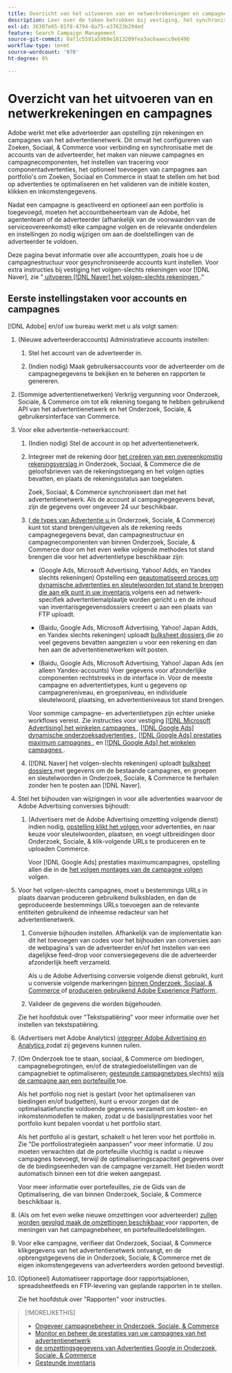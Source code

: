 ```yaml
---
title: Overzicht van het uitvoeren van en netwerkrekeningen en campagnes
description: Leer over de taken betrokken bij vestiging, het synchroniseren, en het beheren van uw rekeningen van het advertentienetwerk.
exl-id: 36307e65-81f8-4794-8a75-a37623b294ed
feature: Search Campaign Management
source-git-commit: 0af1c5591a59b9e1813209fea3ac6aaecc0e649b
workflow-type: tm+mt
source-wordcount: '970'
ht-degree: 0%

---
```


# Overzicht van het uitvoeren van en netwerkrekeningen en campagnes

Adobe werkt met elke adverteerder aan opstelling zijn rekeningen en campagnes van het advertentienetwerk. Dit omvat het configureren van Zoeken, Sociaal, &amp; Commerce voor verbinding en synchronisatie met de accounts van de adverteerder, het maken van nieuwe campagnes en campagnecomponenten, het instellen van tracering voor componentadvertenties, het optioneel toevoegen van campagnes aan portfolio&#39;s om Zoeken, Sociaal en Commerce in staat te stellen om het bod op advertenties te optimaliseren en het valideren van de initiële kosten, klikken en inkomstengegevens.

Nadat een campagne is geactiveerd en optioneel aan een portfolio is toegevoegd, moeten het accountbeheerteam van de Adobe, het agententeam of de adverteerder (afhankelijk van de voorwaarden van de serviceovereenkomst) elke campagne volgen en de relevante onderdelen en instellingen zo nodig wijzigen om aan de doelstellingen van de adverteerder te voldoen.

Deze pagina bevat informatie over alle accounttypen, zoals hoe u de campagnestructuur voor gesynchroniseerde accounts kunt instellen. Voor extra instructies bij vestiging het volgen-slechts rekeningen voor [!DNL Naver], zie &quot;[ uitvoeren  [!DNL Naver]  het volgen-slechts rekeningen ](/help/search-social-commerce/campaign-management/naver-tracking-only-account-implement.md).&quot;

## Eerste instellingstaken voor accounts en campagnes

[!DNL Adobe] en/of uw bureau werkt met u als volgt samen:

1. (Nieuwe adverteerderaccounts) Administratieve accounts instellen:

   1. Stel het account van de adverteerder in.

   1. (Indien nodig) Maak gebruikersaccounts voor de adverteerder om de campagnegegevens te bekijken en te beheren en rapporten te genereren.

1. (Sommige advertentienetwerken) Verkrijg vergunning voor Onderzoek, Sociale, &amp; Commerce om tot elk rekening toegang te hebben gebruikend API van het advertentienetwerk en het Onderzoek, Sociale, &amp; gebruikersinterface van Commerce.

1. Voor elke advertentie-netwerkaccount:

   1. (Indien nodig) Stel de account in op het advertentienetwerk.

   1. Integreer met de rekening door [ het creëren van een overeenkomstig rekeningsverslag ](/help/search-social-commerce/campaign-management/accounts/ad-network-account-manage.md#create-account) in Onderzoek, Sociaal, &amp; Commerce die de geloofsbrieven van de rekeningstoegang en het volgen opties bevatten, en plaats de rekeningsstatus aan toegelaten.

      Zoek, Sociaal, &amp; Commerce synchroniseert dan met het advertentienetwerk. Als de account al campagnegegevens bevat, zijn de gegevens over ongeveer 24 uur beschikbaar.

   1. ([ de types van Advertentie u ](/help/search-social-commerce/introduction/supported-inventory.md) in Onderzoek, Sociale, &amp; Commerce) kunt tot stand brengen/uitgeven als de rekening reeds campagnegegevens bevat, dan campagnestructuur en campagnecomponenten van binnen Onderzoek, Sociale, &amp; Commerce door om het even welke volgende methodes tot stand brengen die voor het advertentietype beschikbaar zijn:

      * (Google Ads, Microsoft Advertising, Yahoo! Adds, en Yandex slechts rekeningen) Opstelling een [ geautomatiseerd proces om dynamische advertenties en sleutelwoorden tot stand te brengen die aan elk punt in uw inventaris ](/help/search-social-commerce/campaign-management/inventory-feeds/inventory-feeds-about.md) volgens een ad netwerk-specifiek advertentiemalplaatje worden gericht u en de inhoud van inventarisgegevensdossiers creeert u aan een plaats van FTP uploadt.

      * (Baidu, Google Ads, Microsoft Advertising, Yahoo! Japan Adds, en Yandex slechts rekeningen) uploadt [ bulksheet dossiers ](/help/search-social-commerce/campaign-management/bulksheets/bulksheet-about.md) die zo veel gegevens bevatten aangezien u voor een rekening en dan hen aan de advertentienetwerken wilt posten.

      * (Baidu, Google Ads, Microsoft Advertising, Yahoo! Japan Ads (en alleen Yandex-accounts) Voer gegevens voor afzonderlijke componenten rechtstreeks in de interface in. Voor de meeste campagne en advertentietypes, kunt u gegevens op campagnereniveau, en groepsniveau, en individuele sleutelwoord, plaatsing, en advertentieniveaus tot stand brengen.

      Voor sommige campagne- en advertentietypen zijn echter unieke workflows vereist. Zie instructies voor vestiging [[!DNL Microsoft Advertising]  het winkelen campagnes ](/help/search-social-commerce/campaign-management/special-workflows/microsoft-shopping-campaigns.md), [[!DNL Google Ads]  dynamische onderzoeksadvertenties ](/help/search-social-commerce/campaign-management/special-workflows/google-dynamic-search-ads.md), [[!DNL Google Ads]  prestaties maximum campagnes ](/help/search-social-commerce/campaign-management/special-workflows/google-performance-max-campaigns.md), en [[!DNL Google Ads]  het winkelen campagnes ](/help/search-social-commerce/campaign-management/special-workflows/google-shopping-campaigns.md).

   1. ([!DNL Naver] het volgen-slechts rekeningen) uploadt [ bulksheet dossiers ](/help/search-social-commerce/campaign-management/bulksheets/bulksheet-about.md) met gegevens om de bestaande campagnes, en groepen en sleutelwoorden in Onderzoek, Sociale, &amp; Commerce te herhalen zonder hen te posten aan [!DNL Naver].

1. Stel het bijhouden van wijzigingen in voor alle advertenties waarvoor de Adobe Advertising conversies bijhoudt:

   1. (Advertisers met de Adobe Advertising omzetting volgende dienst) indien nodig, [ opstelling klikt het volgen ](/help/search-social-commerce/tracking/click-tracking-ways-to-generate.md) voor advertenties, en naar keuze voor sleutelwoorden, plaatsen, en voegt uitbreidingen door Onderzoek, Sociale, &amp; klik-volgende URLs te produceren en te uploaden Commerce.

      Voor [!DNL Google Ads] prestaties maximumcampagnes, opstelling allen die in de [ het volgen montages van de campagne volgen ](/help/search-social-commerce/campaign-management/campaigns/campaign-settings-google.md) volgen.

1. Voor het volgen-slechts campagnes, moet u bestemmings URLs in plaats daarvan produceren gebruikend bulksbladen, en dan de geproduceerde bestemmings URLs toevoegen aan de relevante entiteiten gebruikend de inheemse redacteur van het advertentienetwerk.

   1. Conversie bijhouden instellen. Afhankelijk van de implementatie kan dit het toevoegen van codes voor het bijhouden van conversies aan de webpagina&#39;s van de adverteerder en/of het instellen van een dagelijkse feed-drop voor conversiegegevens die de adverteerder afzonderlijk heeft verzameld.

      Als u de Adobe Advertising conversie volgende dienst gebruikt, kunt u conversie volgende markeringen [ binnen Onderzoek, Sociaal, &amp; Commerce ](/help/search-social-commerce/tools/conversion-tag-generate.md) of [ produceren gebruikend Adobe Experience Platform ](https://experienceleague.adobe.com/docs/experience-platform/destinations/catalog/advertising/adobe-advertising-cloud.html).

   1. Valideer de gegevens die worden bijgehouden.

   Zie het hoofdstuk over &quot;Tekstspatiëring&quot; voor meer informatie over het instellen van tekstspatiëring.

1. (Advertisers met Adobe Analytics) [ integreer Adobe Advertising en Analytics ](https://experienceleague.adobe.com/docs/advertising/integrations/analytics/overview.html) zodat zij gegevens kunnen ruilen.

1. (Om Onderzoek toe te staan, sociaal, &amp; Commerce om biedingen, campagnebegrotingen, en/of de strategiedoelstellingen van de campagnebiet te optimaliseren; [ gesteunde campagnetypes ](/help/search-social-commerce/introduction/supported-inventory.md) slechts) [ wijs de campagne aan een portefeuille ](/help/search-social-commerce/campaign-management/campaign-assign-to-portfolio.md) toe.

   Als het portfolio nog niet is gestart (voor het optimaliseren van biedingen en/of budgetten), kunt u ervoor zorgen dat de optimalisatiefunctie voldoende gegevens verzamelt om kosten- en inkomstenmodellen te maken, zodat u de basislijnprestaties voor het portfolio kunt bepalen voordat u het portfolio start.

   Als het portfolio al is gestart, schakelt u het leren voor het portfolio in. Zie &quot;De portfoliostrategieën aanpassen&quot; voor meer informatie. U zou moeten verwachten dat de portefeuille vluchtig is nadat u nieuwe campagnes toevoegt, terwijl de optimaliseringscapaciteit gegevens over de de biedingseenheden van de campagne verzamelt. Het bieden wordt automatisch binnen een tot drie weken aangepast.

   Voor meer informatie over portefeuilles, zie de Gids van de Optimalisering, die van binnen Onderzoek, Sociale, &amp; Commerce beschikbaar is.<!-- verify convention for referencing Optimization Guide here -->

1. (Als om het even welke nieuwe omzettingen voor adverteerder) [ zullen worden gevolgd maak de omzettingen beschikbaar ](/help/search-social-commerce/admin/conversion-metrics/conversion-metric-about.md) voor rapporten, de meningen van het campagnebeheer, en portefeuilledoelstellingen.

1. Voor elke campagne, verifieer dat Onderzoek, Sociaal, &amp; Commerce klikgegevens van het advertentienetwerk ontvangt, en de opbrengstgegevens die in Onderzoek, Sociale, &amp; Commerce met de eigen inkomstengegevens van adverteerders worden getoond bevestigt.

1. (Optioneel) Automatiseer rapportage door rapportsjablonen, spreadsheetfeeds en FTP-levering van geplande rapporten in te stellen.

   Zie het hoofdstuk over &quot;Rapporten&quot; voor instructies.

>[!MORELIKETHIS]
>
>* [ Ongeveer campagnebeheer in Onderzoek, Sociale, &amp; Commerce ](campaign-management-about.md)
>* [ Monitor en beheer de prestaties van uw campagnes van het advertentienetwerk ](monitor-performance-campaigns.md)
>* [ de omzettingsgegevens van Advertenties Google in Onderzoek, Sociale, &amp; Commerce ](google-conversion-data.md)
>* [ Gesteunde inventaris ](/help/search-social-commerce/introduction/supported-inventory.md)
